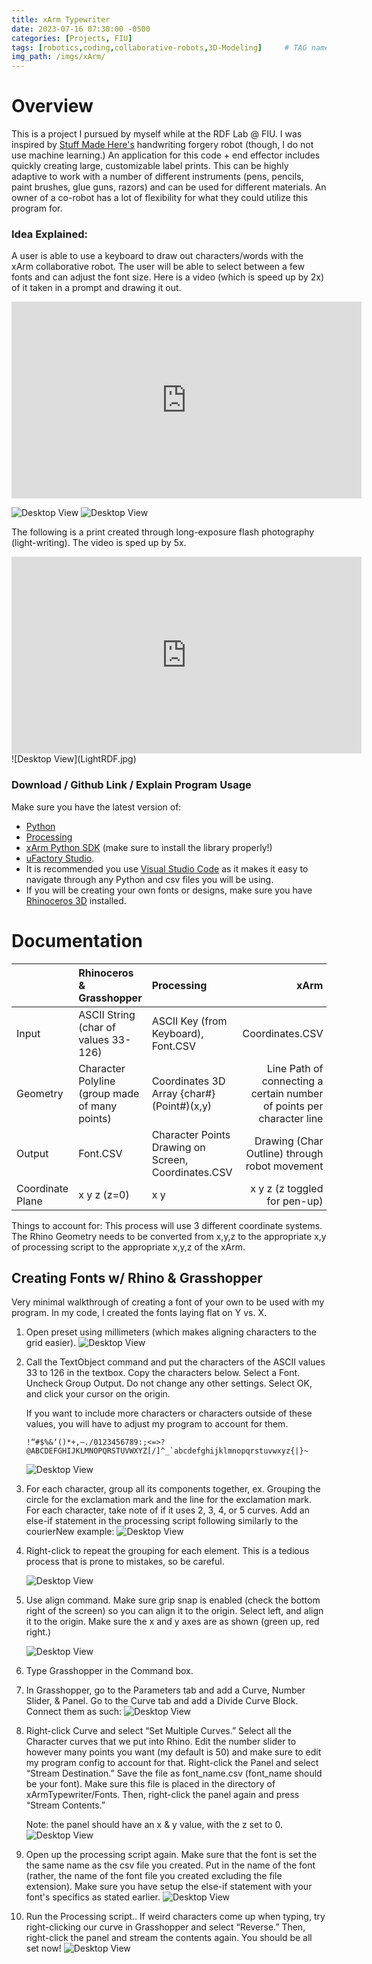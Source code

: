 ```yaml
---
title: xArm Typewriter
date: 2023-07-16 07:30:00 -0500
categories: [Projects, FIU]
tags: [robotics,coding,collaborative-robots,3D-Modeling]     # TAG names should always be lowercase
img_path: /imgs/xArm/
---
```

# Overview
This is a project I pursued by myself while at the RDF Lab @ FIU. I was inspired by [Stuff Made Here's](https://youtu.be/cQO2XTP7QDw) handwriting forgery robot (though, I do not use machine learning.) An application for this code + end effector includes quickly creating large, customizable label prints. This can be highly adaptive to work with a number of different instruments (pens, pencils, paint brushes, glue guns, razors) and can be used for different materials. An owner of a co-robot has a lot of flexibility for what they could utilize this program for. 

### Idea Explained:

A user is able to use a keyboard to draw out characters/words with the xArm collaborative robot. The user will be able to select between a few fonts and can adjust the font size. Here is a video (which is speed up by 2x) of it taken in a prompt and drawing it out. 

<iframe width="560" height="315" src="https://www.youtube.com/embed/J4l4Ozv_9fU" title="YouTube video player" frameborder="0" allow="accelerometer; autoplay; clipboard-write; encrypted-media; gyroscope; picture-in-picture; web-share" allowfullscreen></iframe>

![Desktop View](TimesVNew.jpg)
![Desktop View](Characters.jpg)

The following is a print created through long-exposure flash photography (light-writing). The video is sped up by 5x.
<iframe width="560" height="315" src="https://www.youtube.com/embed/kNiO1qVXEhk" title="YouTube video player" frameborder="0" allow="accelerometer; autoplay; clipboard-write; encrypted-media; gyroscope; picture-in-picture; web-share" allowfullscreen></iframe>
![Desktop View](LightRDF.jpg)

### Download / Github Link / Explain Program Usage

Make sure you have the latest version of:
- [Python](https://www.python.org/downloads/)
- [Processing](https://processing.org/download)
- [xArm Python SDK](https://github.com/xArm-Developer/xArm-Python-SDK) (make sure to install the library properly!)
- [uFactory Studio](https://www.ufactory.cc/ufactory-studio/).
- It is recommended you use [Visual Studio Code](https://code.visualstudio.com/download) as it makes it easy to navigate through any Python and csv files you will be using.
- If you will be creating your own fonts or designs, make sure you have [Rhinoceros 3D](https://www.rhino3d.com/download/) installed. 

# Documentation


|            | Rhinoceros & Grasshopper                      | Processing          | xArm         |
|:-----      |:----------------------------------------------|:-----------------------------------|-------:|
| Input      | ASCII String (char of values 33-126)          | ASCII Key (from Keyboard), Font.CSV|Coordinates.CSV|
| Geometry   | Character Polyline (group made of many points)| Coordinates 3D Array {char#}(Point#)(x,y)|Line Path of connecting a certain number of points per character line      |
| Output     | Font.CSV| Character Points Drawing on Screen, Coordinates.CSV | Drawing (Char Outline) through robot movement|
| Coordinate Plane | x y z (z=0) | x y | x y z (z toggled for pen-up)|

Things to account for:
This process will use 3 different coordinate systems. The Rhino Geometry needs to be converted from x,y,z to the appropriate x,y of processing script to the appropriate x,y,z of the xArm.

## Creating Fonts w/ Rhino & Grasshopper

Very minimal walkthrough of creating a font of your own to be used with my program.  In my code, I created the fonts laying flat on Y vs. X.

1. Open preset using millimeters (which makes aligning characters to the grid easier).
    ![Desktop View](xArm1.png)

2. Call the TextObject command and put the characters of the ASCII values 33 to 126 in the textbox. Copy the characters below. Select a Font. Uncheck Group Output. Do not change any other settings. Select OK, and click your cursor on the origin.

    If you want to include more characters or characters outside of these values, you will have to adjust my program to account for them.

    ```
    !“#$%&‘()*+,–./0123456789:;<=>?@ABCDEFGHIJKLMNOPQRSTUVWXYZ[/]^_`abcdefghijklmnopqrstuvwxyz{|}~
    ```
    ![Desktop View](xArm2.png)

3. For each character, group all its components together, ex. Grouping the circle for the exclamation mark and the line for the exclamation mark. For each character, take note of if it uses 2, 3, 4, or 5 curves. Add an else-if statement in the processing script following similarly to the courierNew example:
    ![Desktop View](processing1.png)
   
5. Right-click to repeat the grouping for each element. This is a tedious process that is prone to mistakes, so be careful.  

    ![Desktop View](xArmgif1.gif)

6. Use align command. Make sure grip snap is enabled (check the bottom right of the screen) so you can align it to the origin. Select left, and align it to the origin. Make sure the x and y axes are as shown (green up, red right.)

    ![Desktop View](xArm3.png)

7. Type Grasshopper in the Command box.

8. In Grasshopper, go to the Parameters tab and add a Curve, Number Slider, & Panel. Go to the Curve tab and add a Divide Curve Block. Connect them as such:
    ![Desktop View](xArm4.png)

9. Right-click Curve and select “Set Multiple Curves.” Select all the Character curves that we put into Rhino. Edit the number slider to however many points you want (my default is 50) and make sure to edit my program config to account for that. Right-click the Panel and select “Stream Destination.” Save the file as font_name.csv (font_name should be your font). Make sure this file is placed in the directory of xArmTypewriter/Fonts. Then, right-click the panel again and press “Stream Contents.”
    
    Note: the panel should have an x & y value, with the z set to 0.
    ![Desktop View](xArm5.png)

10. Open up the processing script again. Make sure that the font is set the the same name as the csv file you created. Put in the name of the font (rather, the name of the font file you created excluding the file extension). Make sure you have setup the else-if statement with your font's specifics as stated earlier.
    ![Desktop View](processing2.png)
    
11. Run the Processing script.. If weird characters come up when typing, try right-clicking our curve in Grasshopper and select “Reverse.” Then, right-click the panel and stream the contents again. You should be all set now!
    ![Desktop View](xArm6.png)

